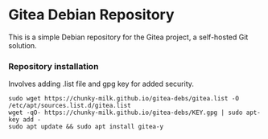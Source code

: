 # Gitea Debian Repository

This is a simple Debian repository for the Gitea project, a self-hosted Git solution.

### Repository installation
Involves adding .list file and gpg key for added security.
```
sudo wget https://chunky-milk.github.io/gitea-debs/gitea.list -O /etc/apt/sources.list.d/gitea.list
wget -qO- https://chunky-milk.github.io/gitea-debs/KEY.gpg | sudo apt-key add -
sudo apt update && sudo apt install gitea-y
```

